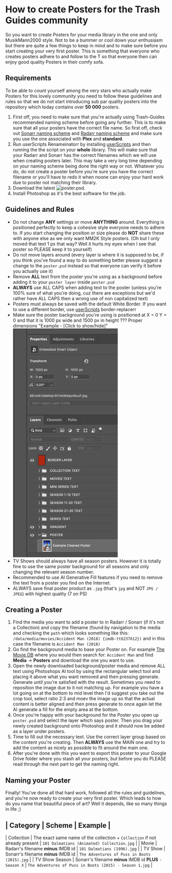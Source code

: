 # How to create Posters for the Trash Guides community

So you want to create Posters for your media library in the one and only MusikMann2000 style. Not to be a bummer or cool down your enthusiasm but there are quite a few things to keep in mind and to make sure before you start creating your very first poster. This is something that everyone who creates posters adhere to and follow to the T so that everyone then can enjoy good quality Posters in their comfy sofa.

## Requirements

To be able to count yourself among the very stars who actually make Posters for this lovely community you need to follow these guidelines and rules so that we do not start introducing sub par quality posters into the repository which today contains over **50 000** posters.

1) First off, you need to make sure that you're actually using Trash-Guides recommended naming scheme before going any further. This is to make sure that all your posters have the correct file name. So first off, check out [Sonarr naming scheme](https://trash-guides.info/Sonarr/Sonarr-recommended-naming-scheme/) and [Radarr naming scheme](https://trash-guides.info/Radarr/Radarr-recommended-naming-scheme/) and make sure you use the one associated with **Plex** and **standard**.
2) Run userScripts Renameinatorr by installing [userScripts](https://github.com/Drazzilb08/userScripts/wiki#installation) and then running the the script on your **whole** library. This will make sure that your Radarr and Sonarr has the correct filenames which we will use when creating posters later. This may take a very long time depending on your naming scheme being done the right way or not. Whatever you do, do not create a poster before you're sure you have the correct filename or you'll have to redo it when noone can enjoy your hard work due to poster not matching their library.
3) Download the latest ![poster.psd](images/creating/poster.psd).
4) Install Photoshop as it's the best software for the job.

## Guidelines and Rules

- Do not change **ANY** settings or move **ANYTHING** around. Everything is positioned perfectly to keep a cohesive style everyone needs to adhere to. If you start changing the position or size please do **NOT** share these with anyone else as we only want MM2K Style posters. (Oh but I only moved that text 1 px that way? Well it hurts my eyes when I see that poster so PLEASE keep it to yourself)
- Do not move layers around (every layer is where it is supposed to be, if you think you've found a way to do something better please suggest a change to the `poster.psd` instead so that everyone can verify it before you actually use it)
- Remove **ALL** text from the poster you're using as a background before adding it to your `poster layer` inside `poster.psd`
- **ALWAYS** use ALL CAPS when adding text to the poster (unless you're 100% sure of what you're doing, cuz there are exceptions but we'd rather have ALL CAPS then a wrong use of non capitalized text)
- Posters must always be saved with the default White Border. If you want to use a different border, use [userScripts](https://github.com/Drazzilb08/userScripts/wiki#installation) border-replacerr
- Make sure the poster background you're using is positioned at X = 0 Y = 0 and that it is 1000 px wide and 1500 px in height 
??? Proper dimensions "Example - [Click to show/hide]"
    ![!Proper dimensions](images/creating/properties-showing-dimensions-of-poster.png)
- TV Shows should always have all season posters. However it is totally fine to use the same poster background for all seasons and only changing the relevant season number.
- Recommended to use AI Generative Fill features if you need to remove the text from a poster you find on the Internet.
- ALWAYS save final poster product as `.jpg` (that's `jpg` and NOT `JPG / JPEG`) with highest quality (7 on PS)

## Creating a Poster

1) Find the media you want to add a poster to in Radarr / Sonarr (if it's not a Collection) and copy the filename (found by navigation to the media and checking the `path` which looks something like this: `/data/media/movies/Accident Man (2018) {imdb-tt6237612})` and in this case the filename is `Accident Man (2018)`
2) Go find the background media to base your Poster on. For example [The Movie DB](https://www.themoviedb.org/) where you would then search for: `Accident Man` and find **Media** -> **Posters** and download the one you want to use.
3) Open the newly downloaded background/poster media and remove ALL text using Photoshops AI tool by using the rectangular select tool and placing it above what you want removed and then pressing generate. Generate until you're satisfied with the result. Sometimes you need to reposition the image due to it not matching up. For example you have a lot going on at the bottom to mid level then I'd suggest you take out the crop tool, select ratio 2:3 and moev the image up so that the actual content is better aligned and then press generate to once again let the AI generate a fill for the empty area at the bottom.
4) Once you're happy with your background for the Poster you open up `poster.psd` and select the layer which says poster. Then you drag your newly created background onto Photoshop and it should now be added as a layer under posters.
5) Time to fill out the necessary text. Use the correct layer group based on the content you're creating. Then **ALWAYS** use the MAIN one and try to add the content as nicely as possible to fit around the main one.
6) After you're done with this you want to export this poster to your Google Drive folder where you stash all your posters, but before you do PLEASE read through the next part to get the naming right.

## Naming your Poster

Finally! You've done all that hard work, followed all the rules and guidelines, and you're now ready to create your very first poster. Which leads to how do you name that beautiful piece of art? Well it depends, like so many things in life ;)

| Category | Scheme | Example |
-------------------------------
| Collection | The exact same name of the collection + `Collection` if not already present | `101 Dalmatians (Animated) Collection.jpg` |
| Movie | Radarr's filename **minus** IMDB id | `101 Dalmatians (1996).jpg` |
| TV Show | Sonarr's filename **minus** IMDB id | `The Adventures of Puss in Boots (2015).jpg` |
| TV Show Season | Sonarr's filename **minus** IMDB id **PLUS** `- Season X` | `The Adventures of Puss in Boots (2015) - Season 1.jpg` |
